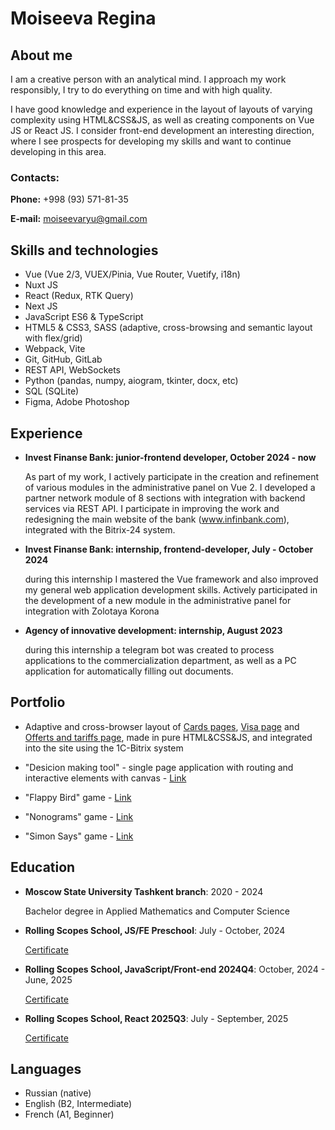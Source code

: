 # Moiseeva Regina

## About me

I am a creative person with an analytical mind. I approach my work responsibly, I try to do everything on time and with high quality.

I have good knowledge and experience in the layout of layouts of varying complexity using HTML&CSS&JS, as well as creating components on Vue JS or React JS. I consider front-end development an interesting direction, where I see prospects for developing my skills and want to continue developing in this area.

### Contacts:
        
**Phone:** +998 (93) 571-81-35

**E-mail:** moiseevaryu@gmail.com


## Skills and technologies

* Vue (Vue 2/3, VUEX/Pinia, Vue Router, Vuetify, i18n)
* Nuxt JS
* React (Redux, RTK Query)
* Next JS
* JavaScript ES6 & TypeScript
* HTML5 & CSS3, SASS (adaptive, cross-browsing and semantic layout with flex/grid)
* Webpack, Vite
* Git, GitHub, GitLab
* REST API, WebSockets
* Python (pandas, numpy, aiogram, tkinter, docx, etc)
* SQL (SQLite)
* Figma, Adobe Photoshop

## Experience

- **Invest Finanse Bank: junior-frontend developer, October 2024 - now**

    As part of my work, I actively participate in the creation and refinement of various modules in the administrative panel on Vue 2. I developed a partner network module of 8 sections with integration with backend services via REST API. I participate in improving the work and redesigning the main website of the bank (www.infinbank.com), integrated with the Bitrix-24 system.

- **Invest Finanse Bank: internship, frontend-developer, July - October 2024**

    during this internship I mastered the Vue framework and also improved my general web application development skills. Actively participated in the development of a new module in the administrative panel for integration with Zolotaya Korona

- **Agency of innovative development: internship, August 2023**
    
    during this internship a telegram bot was created to process applications to the commercialization department, as well as a PC application for automatically filling out documents.

## Portfolio

- Adaptive and cross-browser layout of [Cards pages](https://www.infinbank.com/ru/private/cards/), [Visa page](https://www.infinbank.com/ru/private/cards/visa/) and [Offerts and tariffs page](https://www.infinbank.com/ru/private/tariffs/), made in pure HTML&CSS&JS, and integrated into the site using the 1C-Bitrix system

- "Desicion making tool" - single page application with routing and interactive elements with canvas - [Link](https://rolling-scopes-school.github.io/reginamos-JSFE2024Q4/decision-making-tool/)

- "Flappy Bird" game - [Link](https://rolling-scopes-school.github.io/reginamos-JSFEPRESCHOOL2024Q2/js-random-game/)

- "Nonograms" game - [Link](https://rolling-scopes-school.github.io/reginamos-JSFE2024Q4/Nonograms/)

- "Simon Says" game - [Link](https://rolling-scopes-school.github.io/reginamos-JSFE2024Q4/simon-says/)

## Education

- **Moscow State University Tashkent branch**: 2020 - 2024

    Bachelor degree in Applied Mathematics and Computer Science 

- **Rolling Scopes School, JS/FE Preschool**: July - October, 2024

    [Сertificate](https://app.rs.school/certificate/mu347bbt)

- **Rolling Scopes School, JavaScript/Front-end 2024Q4**: October, 2024 - June, 2025

    [Сertificate](https://app.rs.school/certificate/0srz7lu5)

- **Rolling Scopes School, React 2025Q3**: July - September, 2025

    [Сertificate](https://app.rs.school/certificate/0srz7lu5)

## Languages
- Russian (native)
- English (B2, Intermediate)
- French (A1, Beginner)
